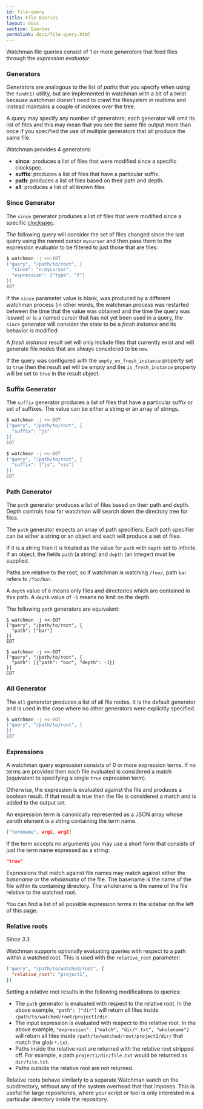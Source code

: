```yaml
---
id: file-query
title: File Queries
layout: docs
section: Queries
permalink: docs/file-query.html
---
```


Watchman file queries consist of 1 or more *generators* that feed files through
the *expression evaluator*.

### Generators

Generators are analogous to the list of *paths* that you specify when using the
`find(1)` utility, but are implemented in watchman with a bit of a twist
because watchman doesn't need to crawl the filesystem in realtime and instead
maintains a couple of indexes over the tree.

A query may specify any number of generators; each generator will emit its list
of files and this may mean that you see the same file output more than once if
you specified the use of multiple generators that all produce the same file.

Watchman provides 4 generators:

 * **since**: produces a list of files that were modified since a specific
   clockspec.
 * **suffix**: produces a list of files that have a particular suffix.
 * **path**: produces a list of files based on their path and depth.
 * **all**: produces a list of all known files

### Since Generator

The `since` generator produces a list of files that were modified since a
specific [clockspec](../docs/clockspec.html).

The following query will consider the set of files changed since the last
query using the named cursor `mycursor` and then pass them to the expression
evaluator to be filtered to just those that are files:

```bash
$ watchman -j <<-EOT
["query", "/path/to/root", {
  "since": "n:mycursor",
  "expression": ["type", "f"]
}]
EOT
```

If the `since` parameter value is blank, was produced by a different watchman
process (in other words, the watchman process was restarted between the time
that the value was obtained and the time the query was issued) or is a named
cursor that has not yet been used in a query, the `since` generator will
consider the state to be a *fresh instance* and its behavior is modified:

A *fresh instance* result set will only include files that currently exist
and will generate file nodes that are always considered to be `new`.

If the query was configured with the `empty_on_fresh_instance` property set to
`true` then the result set will be empty and the `is_fresh_instance` property
will be set to `true` in the result object.

### Suffix Generator

The `suffix` generator produces a list of files that have a particular suffix
or set of suffixes.  The value can be either a string or an array of strings.

```bash
$ watchman -j <<-EOT
["query", "/path/to/root", {
  "suffix": "js"
}]
EOT
```

```bash
$ watchman -j <<-EOT
["query", "/path/to/root", {
  "suffix": ["js", "css"]
}]
EOT
```

### Path Generator

The `path` generator produces a list of files based on their path and depth.
Depth controls how far watchman will search down the directory tree for files.

The `path` generator expects an array of path specifiers.  Each path specifier
can be either a string or an object and each will produce a set of files.

If it is a string then it is treated as the value for `path` with `depth` set
to infinite.  If an object, the fields `path` (a string) and `depth` (an
integer) must be supplied.

Paths are relative to the root, so if watchman is watching `/foo/`, path `bar`
refers to `/foo/bar`.

A `depth` value of `0` means only files and directories which are contained in
this path.  A `depth` value of `-1` means no limit on the depth.

The following `path` generators are equivalent:

```
$ watchman -j <<-EOT
["query", "/path/to/root", {
  "path": ["bar"]
}]
EOT
```

```
$ watchman -j <<-EOT
["query", "/path/to/root", {
  "path": [{"path": "bar", "depth": -1}]
}]
EOT
```

### All Generator

The `all` generator produces a list of all file nodes.  It is the default
generator and is used in the case where no other generators were explicitly
specified.

```bash
$ watchman -j <<-EOT
["query", "/path/to/root", {
}]
EOT
```

### Expressions

A watchman query expression consists of 0 or more expression terms.  If no
terms are provided then each file evaluated is considered a match (equivalent
to specifying a single `true` expression term).

Otherwise, the expression is evaluated against the file and produces a boolean
result.  If that result is true then the file is considered a match and is
added to the output set.

An expression term is canonically represented as a JSON array whose zeroth
element is a string containing the term name.

```json
["termname", arg1, arg2]
```

If the term accepts no arguments you may use a short form that consists of just
the term name expressed as a string:

```json
"true"
```

Expressions that match against file names may match against either the
*basename* or the *wholename* of the file.  The basename is the name of the
file within its containing directory.  The wholename is the name of the file
relative to the watched root.

You can find a list of all possible expression terms in the sidebar on the left
of this page.

### Relative roots

*Since 3.3.*

Watchman supports optionally evaluating queries with respect to a path within a
watched root. This is used with the `relative_root` parameter:

```json
["query", "/path/to/watched/root", {
  "relative_root": "project1",
}]
```

Setting a relative root results in the following modifications to queries:

* The `path` generator is evaluated with respect to the relative root. In the
  above example, `"path": ["dir"]` will return all files inside
  `/path/to/watched/root/project1/dir`.
* The input expression is evaluated with respect to the relative root. In the
  above example, `"expression": ["match", "dir/*.txt", "wholename"]` will return
  all files inside `/path/to/watched/root/project1/dir/` that match the glob
  `*.txt`.
* Paths inside the relative root are returned with the relative root stripped
  off. For example, a path `project1/dir/file.txt` would be returned as
  `dir/file.txt`.
* Paths outside the relative root are not returned.

Relative roots behave similarly to a separate Watchman watch on the
subdirectory, without any of the system overhead that that imposes. This is
useful for large repositories, where your script or tool is only interested in a
particular directory inside the repository.
